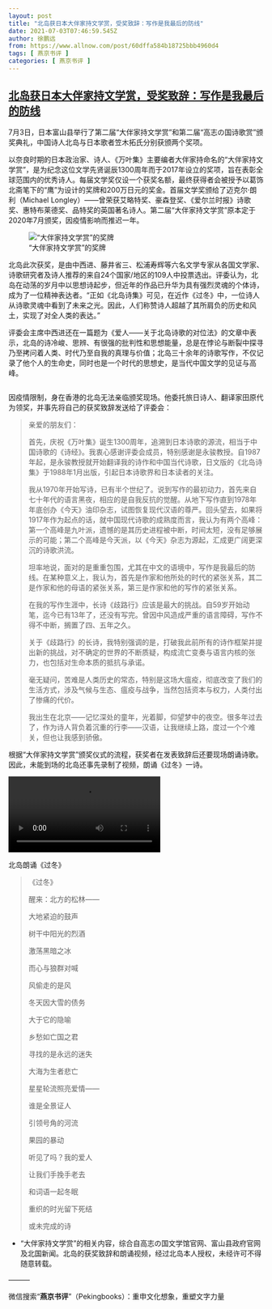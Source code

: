 ```yaml
---
layout: post
title: "北岛获日本大伴家持文学赏，受奖致辞：写作是我最后的防线"
date: 2021-07-03T07:46:59.545Z
author: 徐鹏远
from: https://www.allnow.com/post/60dffa584b18725bbb4960d4
tags: [ 燕京书评 ]
categories: [ 燕京书评 ]
---
```

<!--NaN-->
[北岛获日本大伴家持文学赏，受奖致辞：写作是我最后的防线](https://www.allnow.com/post/60dffa584b18725bbb4960d4)
------

<div>
<p>7月3日，日本富山县举行了第二届“大伴家持文学赏”和第二届“高志の国诗歌赏”颁奖典礼，中国诗人北岛与日本歌者笠木拓氏分别获颁两个奖项。</p><p>以奈良时期的日本政治家、诗人、《万叶集》主要编者大伴家持命名的“大伴家持文学赏”，是为纪念这位文学先贤诞辰1300周年而于2017年设立的奖项，旨在表彰全球范围内的优秀诗人。每届文学奖仅设一个获奖名额，最终获得者会被授予以葛饰北斋笔下的“鹰”为设计的奖牌和200万日元的奖金。首届文学奖颁给了迈克尔·朗利（Michael Longley）——曾荣获艾略特奖、豪森登奖、《爱尔兰时报》诗歌奖、惠特布莱德奖、品特奖的英国著名诗人。第二届“大伴家持文学赏”原本定于2020年7月颁奖，因疫情影响而推迟一年。</p><figure class="image-box dls-image-block dls-media-image"><img src="https://img.allhistory.com/now/2021-07-03/60dffa589c232e01c17d21c2+L.png" data-id="60dffa7a904b8c02a16a35cb" alt="“大伴家持文学赏”的奖牌" ; referrerpolicy="no-referrer"><figcaption class="dls-image-capture">“大伴家持文学赏”的奖牌</figcaption></figure><p>北岛此次获奖，是由中西进、藤井省三、松浦寿辉等六名文学专家从各国文学家、诗歌研究者及诗人推荐的来自24个国家/地区的109人中投票选出。评委认为，北岛在动荡的岁月中以思想诗起步，但近年的作品已升华为具有强烈灵魂的个体诗，成为了一位精神表达者。“正如《北岛诗集》可见，在近作《过冬》中，一位诗人从诗歌灵魂中看到了未来之光。因此，人们称赞诗人超越了其所肩负的历史和风土，实现了对全人类的表达。”</p><p>评委会主席中西进还在一篇题为《爱人——关于北岛诗歌的对位法》的文章中表示，北岛的诗冷峻、思辨、有很强的批判性和思想能量，总是在悖论与断裂中探寻乃至拷问着人类、时代乃至自我的真理与价值；北岛三十余年的诗歌写作，不仅记录了他个人的生命史，同时也是一个时代的思想史，是当代中国文学的见证与高峰。</p><figure class="image-box dls-image-block dls-media-image"><img src="https://img.allhistory.com/now/2021-07-03/60dffad79c232e01c17d21c3+L.jpg" data-id="60dffad99b2d825085c2622b" alt ; referrerpolicy="no-referrer"><figcaption class="dls-image-capture"></figcaption></figure><p>因疫情限制，身在香港的北岛无法亲临颁奖现场。他委托旅日诗人、翻译家田原代为领奖，并事先将自己的获奖致辞发送给了评委会：</p><blockquote><p>亲爱的朋友们：</p><p>首先，庆祝《万叶集》诞生1300周年，追溯到日本诗歌的源流，相当于中国诗歌的《诗经》。我衷心感谢评委会成员，特别感谢是永骏教授。自1987年起，是永骏教授就开始翻译我的诗作和中国当代诗歌，日文版的《北岛诗集》于1988年1月出版，引起日本诗歌界和日本读者的关注。</p><p>我从1970年开始写诗，已有半个世纪了。说到写作的最初动力，首先来自七十年代的语言黑夜，相应的是自我反抗的觉醒。从地下写作直到1978年年底创办《今天》油印杂志，试图恢复现代汉语的尊严。回头望去，如果将1917年作为起点的话，就中国现代诗歌的成熟度而言，我认为有两个高峰：第一个高峰是九叶派，遗憾的是其历史进程被中断，时间太短，没有足够展示的可能；第二个高峰是今天派，以《今天》杂志为源起，汇成更广阔更深沉的诗歌洪流。</p><p>坦率地说，面对的是重重包围，尤其在中文的语境中，写作是我最后的防线。在某种意义上，我认为，首先是作家和他所处的时代的紧张关系，其二是作家和他的母语的紧张关系，第三是作家和他的写作的紧张关系。</p><p>在我的写作生涯中，长诗《歧路行》应该是最大的挑战。自59岁开始动笔，迄今已有13年了，还没有写完。曾因中风造成严重的语言障碍，写作不得不中断，搁置了四、五年之久。</p><p>关于《歧路行》的长诗，我特别强调的是，打破我此前所有的诗作框架并提出新的挑战，对不确定的世界的不断质疑，构成流亡变奏与语言内核的张力，也包括对生命本质的抵抗与承诺。</p><p>毫无疑问，苦难是人类历史的常态，特别是这场大瘟疫，彻底改变了我们的生活方式，涉及气候与生态、瘟疫与战争，当然包括资本与权力，人类付出了惨痛的代价。</p><p>我出生在北京——记忆深处的童年，光着脚，仰望梦中的夜空。很多年过去了，作为诗人背负着沉重的行李——汉语，让我继续上路，度过一个个难关，但也让我感到骄傲。</p></blockquote><p>根据“大伴家持文学赏”颁奖仪式的流程，获奖者在发表致辞后还要现场朗诵诗歌。因此，未能到场的北岛还事先录制了视频，朗诵《过冬》一诗。</p><div class="video-box dls-video-in-article dls-media-video"><video src="//video.allhistory.com/now/2021-07-03/6c6c234815de47592a939f9fd5980e50.mp4" data-id="60dffb3b2114416715c3d989" controls="true"></video><p class="dls-video-in-article-title dls-capture">北岛朗诵《过冬》</p></div><blockquote><p>《过冬》</p><p>醒来：北方的松林——</p><p>大地紧迫的鼓声</p><p>树干中阳光的烈酒</p><p>激荡黑暗之冰</p><p>而心与狼群对喊</p><p>风偷走的是风</p><p>冬天因大雪的债务</p><p>大于它的隐喻</p><p>乡愁如亡国之君</p><p>寻找的是永远的迷失</p><p>大海为生者悲亡</p><p>星星轮流照亮爱情——</p><p>谁是全景证人</p><p>引领号角的河流</p><p>果园的暴动</p><p>听见了吗？我的爱人</p><p>让我们手挽手老去</p><p>和词语一起冬眠</p><p>重织的时光留下死结</p><p>或未完成的诗</p></blockquote><ul><li>“大伴家持文学赏”的相关内容，综合自高志の国文学馆官网、富山县政府官网及北国新闻。北岛的获奖致辞和朗诵视频，经过北岛本人授权，未经许可不得随意转载。</li></ul><p>———</p><p>微信搜索“<strong>燕京书评</strong>”（Pekingbooks）：重申文化想象，重塑文字力量</p>
</div>
